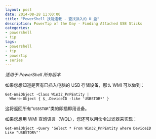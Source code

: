 ```yaml
---
layout: post
date: 2014-08-28 11:00:00
title: "PowerShell 技能连载 - 查找插入的 U 盘"
description: PowerTip of the Day - Finding Attached USB Sticks
categories:
- powershell
- tip
tags:
- powershell
- tip
- powertip
- series
---
```

_适用于 PowerShell 所有版本_

如果您想知道是否有已插入电脑的 USB 存储设备，那么 WMI 可以做到：

    Get-WmiObject -Class Win32_PnPEntity |
      Where-Object { $_.DeviceID -like 'USBSTOR*' }

这将返回所有“`USBSTOR`”类的即插即用设备。

如果您想用 WMI 查询语言（WQL），您还可以用命令过滤器来实现：

    Get-WmiObject -Query 'Select * From Win32_PnPEntity where DeviceID Like "USBSTOR%"'

<!--本文国际来源：[Finding Attached USB Sticks](http://community.idera.com/powershell/powertips/b/tips/posts/finding-attached-usb-sticks)-->
